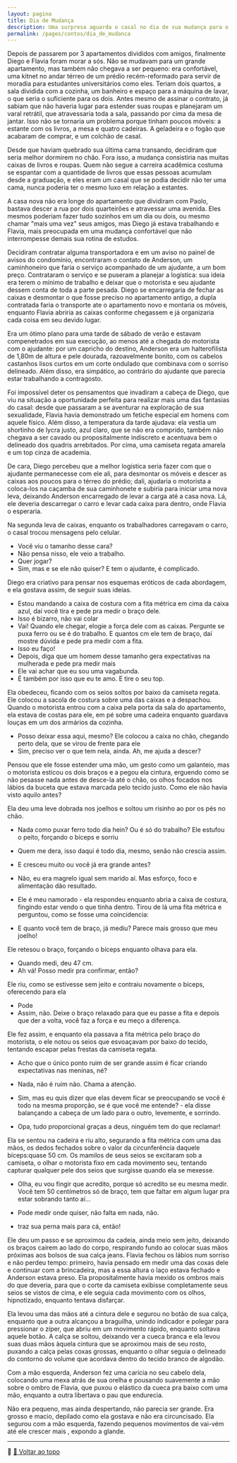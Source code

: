 ```yaml
---
layout: pagina
title: Dia de Mudança
description: Uma surpresa aguarda o casal no dia de sua mudança para o novo apartamento.
permalink: /pages/contos/dia_de_mudanca
---
```


Depois de passarem por 3 apartamentos divididos com amigos, finalmente Diego e Flavia foram morar a sós.
Não se mudavam para um grande apartamento, mas também não chegava a ser pequeno: era confortável, uma kitnet no andar térreo de um prédio recém-reformado para servir de moradia para estudantes universitários como eles. Teriam dois quartos, a sala dividida  com  a cozinha, um banheiro e espaço para a máquina de lavar, o que seria o suficiente para os dois.
Antes mesmo de assinar o contrato, já sabiam que não haveria lugar para estender suas roupas e planejaram um varal retrátil, que atravessaria toda a sala, passando por cima da mesa de jantar. Isso não se tornaria um problema porque tinham poucos móveis: a estante com os livros, a mesa  e quatro cadeiras. A geladeira e o fogão que acabaram de comprar, e um colchão de casal.  

Desde que haviam quebrado sua última cama transando, decidiram que seria melhor dormirem no chão. Fora isso, a mudança consistiria nas muitas caixas de livros e  roupas. Quem não segue a carreira acadêmica costuma se espantar com a quantidade de livros que essas pessoas acumulam desde a graduação, e eles eram um casal que se podia decidir não ter uma cama, nunca poderia ter o mesmo luxo em relação a estantes.  

A casa nova não era longe do apartamento que dividiram com Paolo, bastava descer a rua por dois quarteirões e atravessar uma avenida. Eles mesmos poderiam fazer tudo sozinhos em um dia ou dois, ou mesmo chamar "mais uma vez" seus amigos, mas Diego já estava trabalhando e Flavia, mais preocupada em uma mudança confortável que não interrompesse demais sua rotina de estudos.  

Decidiram contratar alguma transportadora e em um aviso no painel de avisos do condomínio, encontraram o contato de Anderson, um caminhoneiro que faria o serviço acompanhado de um ajudante, a um bom preço. Contrataram o serviço e se puseram a planejar a logística: sua ideia era terem o mínimo de trabalho e deixar que o motorista e seu ajudante  dessem conta de toda a parte pesada. Diego  se encarregaria de fechar as caixas e desmontar o que fosse preciso no apartamento antigo, a dupla contratada faria o transporte ate o apartamento novo e montaria os móveis, enquanto Flavia abriria as caixas conforme chegassem e já organizaria cada coisa em seu devido lugar.   

Era um ótimo plano para uma tarde de sábado de verão e estavam compenetrados em sua execução, ao menos até a chegada do motorista com o ajudante: por um capricho do destino, Anderson era um halterofilista de 1,80m de altura e pele dourada, razoavelmente bonito, com os cabelos castanhos lisos curtos em um corte ondulado que combinava com o sorriso delineado. Além disso, era simpático, ao contrário do ajudante que parecia estar trabalhando a contragosto.  

Foi impossível deter os pensamentos que invadiram a cabeça de Diego, que viu na situação a oportunidade perfeita para realizar mais uma das fantasias do casal: desde que passaram a se aventurar na exploração de sua sexualidade, Flavia havia demonstrado um fetiche especial em homens com aquele físico. Além disso, a temperatura da tarde ajudava: ela vestia  um shortinho de lycra justo, azul claro, que se não era comprido, também não chegava a ser cavado ou propositalmente indiscreto e acentuava bem o delineado dos  quadris arrebitados. Por cima, uma camiseta regata amarela e um top cinza de academia.

De cara, Diego percebeu que a melhor logística seria fazer com que o ajudante permanecesse com ele ali, para desmontar os móveis e descer as caixas aos poucos para o térreo do prédio; dali, ajudaria o motorista  a coloca-los na caçamba de sua caminhonete e subiria para iniciar uma nova leva, deixando Anderson encarregado de levar a carga até a casa nova. Lá, ele deveria descarregar o carro e levar cada caixa para dentro, onde Flavia o esperaria.  

Na segunda leva de caixas, enquanto os trabalhadores carregavam o carro, o casal trocou mensagens pelo celular.

- Você viu o tamanho desse cara?
- Não pensa nisso, ele veio a trabalho.
- Quer jogar?
- Sim, mas e se ele não quiser? E tem o ajudante, é complicado.

Diego era criativo  para pensar nos esquemas eróticos de cada abordagem, e ela gostava assim, de seguir suas ideias.  

- Estou mandando a caixa de costura com a fita métrica em cima da caixa azul, daí você tira e pede pra medir o braço dele.
- Isso é bizarro, não vai colar
- Vai! Quando ele chegar, elogie a força dele com as caixas. Pergunte se puxa ferro ou se é do trabalho. E  quantos cm ele tem de braço, daí mostre dúvida e pede pra medir com a fita.
- Isso eu faço!
- Depois, diga que um homem desse tamanho gera expectativas na mulherada e pede pra medir mais
- Ele vai achar que eu sou uma vagabunda.
- É também por isso que eu te amo. E tire o seu top.  


Ela obedeceu, ficando com os seios soltos por baixo da camiseta regata. Ele colocou a sacola de costura sobre uma das caixas e a despachou. Quando o motorista entrou com a caixa pela porta da sala do apartamento, ela estava de costas para ele,  em pé sobre uma cadeira enquanto guardava louças em um dos armários da cozinha.

- Posso deixar essa aqui, mesmo?
Ele colocou a caixa no chão, chegando perto dela, que se virou de frente para ele
- Sim, preciso ver o que tem nela, ainda. Ah, me ajuda a descer?  

Pensou que ele fosse estender uma mão, um gesto como um galanteio, mas o motorista esticou os dois braços e a pegou ela cintura, erguendo como se não pesasse nada antes de desce-la até o chão, os olhos focados nos lábios da buceta  que estava marcada pelo tecido justo. Como ele não havia visto aquilo antes?

Ela deu uma leve dobrada nos joelhos e soltou um risinho ao por os pés no chão.  

- Nada como puxar ferro todo dia hein? Ou é só do trabalho?
Ele estufou o peito, forçando o bíceps e sorriu  

- Quem me dera, isso daqui é todo dia, mesmo, senão não crescia assim.
- E cresceu muito ou você já era grande antes?
- Não, eu era magrelo igual sem marido aí. Mas esforço, foco e alimentação dão resultado.
- Ele é meu namorado - ela respondeu enquanto abria a caixa de costura, fingindo estar vendo o que tinha dentro. Tirou de lá uma fita métrica e perguntou, como se fosse uma coincidencia:
- E quanto você tem de braço, já mediu? Parece mais grosso que meu joelho!

Ele retesou o braço, forçando o bíceps enquanto olhava para ela.
- Quando medi, deu 47 cm.
- Ah vá! Posso medir pra confirmar, então?  

Ele riu, como se estivesse sem jeito e contraiu novamente o bíceps, oferecendo para ela
- Pode
- Assim, não. Deixe o braço relaxado para que eu passe a fita  e depois que der a volta, você faz a força e eu meço a diferença.  

Ele fez assim, e enquanto ela passava a fita métrica pelo  braço do motorista, o ele notou os seios que esvoaçavam por baixo do tecido, tentando escapar pelas frestas da camiseta regata.  

- Acho que o único ponto ruim de ser grande assim é ficar criando expectativas nas meninas, né?
- Nada, não é ruim não. Chama a atenção.
- Sim, mas eu quis dizer que elas devem ficar se preocupando se você é todo na mesma proporção, se é que você me entende? - ela disse balançando a cabeça de um lado para o outro, levemente, e sorrindo.  

- Opa, tudo proporcional graças a deus, ninguém tem do que reclamar!  

Ela se sentou na cadeira e riu alto, segurando a fita métrica com uma das mãos, os dedos fechados sobre o valor da circunferência daquele bíceps:quase 50 cm. Os mamilos de seus seios se excitaram sob a camiseta, o olhar o motorista fixo em cada movimento seu, tentando capturar qualquer pele dos seios que surgisse quando ela se mexesse.  

- Olha, eu vou fingir que acredito, porque só acredito se eu mesma medir. Você tem 50 centímetros só de braço, tem que faltar em algum lugar pra estar sobrando tanto aí...  

- Pode medir onde quiser, não falta em nada, não.
- traz sua perna mais para cá, então!  

Ele deu um passo e se aproximou da cadeia, ainda meio sem jeito, deixando os braços caírem ao lado do corpo, respirando fundo ao colocar suas mãos  próximas aos bolsos de sua calça jeans. Flavia  fechou os lábios num sorriso e não perdeu tempo: primeiro, havia pensado em medir uma das coxas dele e continuar com a brincadeira, mas a essa altura o laço estava fechado e Anderson estava preso. Ela propositalmente havia mexido os ombros mais do que deveria, para que o corte da camiseta exibisse completamente seus seios se vistos de cima, e ele seguia cada movimento com os olhos, hipnotizado, enquanto tentava disfarçar.  

Ela levou uma das mãos até a cintura dele e segurou no botão de sua calça, enquanto que a outra alcançou a braguilha, unindo indicador e polegar para pressionar o zíper, que abriu em um movimento rápido, enquanto soltava aquele botão. A calça se soltou, deixando ver a cueca branca e ela levou suas duas mãos àquela cintura que se aproximou mais de seu rosto, puxando a calça pelas coxas grossas, enquanto o olhar seguia o delineado do contorno do volume que acordava dentro do tecido branco de algodão.  

Com a mão esquerda, Anderson fez uma carícia no seu cabelo dela, colocando uma mexa atrás de sua orelha e pousando suavemente a mão sobre o ombro de Flavia,  que puxou o elástico da cueca pra baixo com uma mão, enquanto a outra libertava o pau que endurecia.  

Não era pequeno, mas ainda despertando, não parecia ser grande. Era grosso e macio, depilado como ela gostava e não era circuncisado. Ela segurou com a mão esquerda, fazendo pequenos movimentos de vai-vém até ele crescer mais , expondo a glande.


---

📌 [🔼 Voltar ao topo](#dia_de_mudanca)

